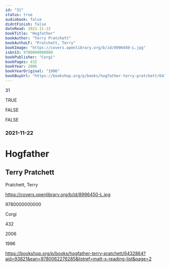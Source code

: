 ```yaml
---
id: "31"
status: true
audiobook: false
didntFinish: false
dateRead: 2021-11-22
bookTitle: "Hogfather"
bookAuthor: "Terry Pratchett"
bookAuthoLF: "Pratchett, Terry"
bookImage: "https://covers.openlibrary.org/b/id/8996450-L.jpg"
isbn13: 9780000000000
bookPublisher: "Corgi"
bookPages: 432
bookYear: 2006
bookYearOriginal: "1996"
bookBuyUrl: "https://bookshop.org/p/books/hogfather-terry-pratchett/6432864?aid=93821&ean=9780062276285&listref=matt-s-reading-list&page=2"
---
```

31

TRUE

FALSE

FALSE

### 2021-11-22

# Hogfather

## Terry Pratchett

Pratchett, Terry

https://covers.openlibrary.org/b/id/8996450-L.jpg

9780000000000

Corgi

432

2006

1996

https://bookshop.org/p/books/hogfather-terry-pratchett/6432864?aid=93821&ean=9780062276285&listref=matt-s-reading-list&page=2